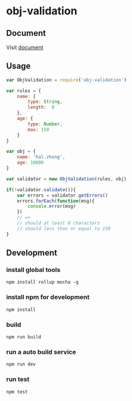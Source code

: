 # obj-validation

## Document
Visit [document](http://zhongxingdou.github.io/obj-validation/)

## Usage
```javascript
var ObjValidation = require('obj-validation')

var rules = {
    name: {
        type: String,
        length:  8
    },
    age: {
        type: Number,
        max: 150
    }
}

var obj = {
    name: 'hal.zhong',
    age: 10000
}

var validator = new ObjValidation(rules, obj)

if(!validator.validate()){
    var errors = validator.getErrors()
    errors.forEach(function(msg){
        console.error(msg)
    })
    // =>
    // should at least 8 characters
    // should less than or equal to 150
}
```


## Development
### install global tools
`npm install rollup mocha -g`

### install npm for development
`npm install`

### build
`npm run build`

### run a auto build service
`npm run dev`

### run test
`npm test`
